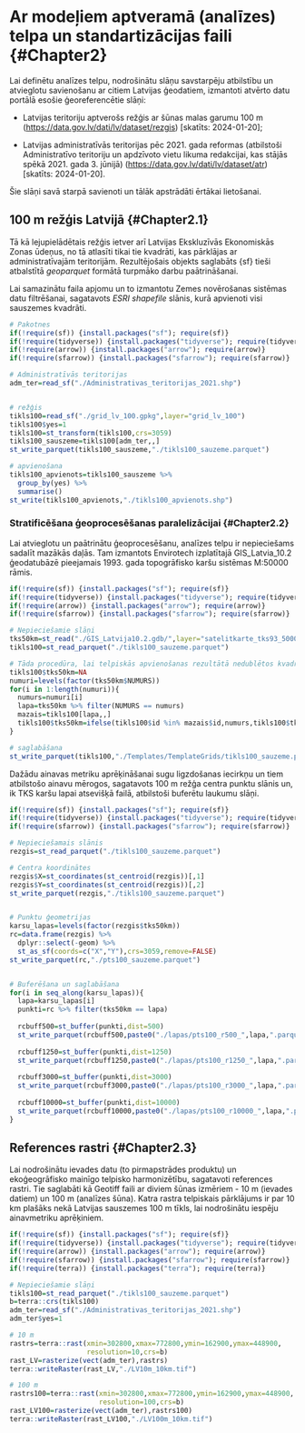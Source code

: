 # Ar modeļiem aptveramā (analīzes) telpa un standartizācijas faili  {#Chapter2}

Lai definētu analīzes telpu, nodrošinātu slāņu savstarpēju atbilstību un atvieglotu savienošanu ar citiem Latvijas ģeodatiem, izmantoti atvērto datu portālā esošie ģeoreferencētie slāņi:

- Latvijas teritoriju aptverošs režģis ar šūnas malas garumu 100 m (https://data.gov.lv/dati/lv/dataset/rezgis) [skatīts: 2024-01-20];

- Latvijas administratīvās teritorijas pēc 2021. gada reformas (atbilstoši Administratīvo teritoriju un apdzīvoto vietu likuma redakcijai, kas stājās spēkā 2021. gada 3. jūnijā) (https://data.gov.lv/dati/lv/dataset/atr)  [skatīts: 2024-01-20].

Šie slāņi savā starpā savienoti un tālāk apstrādāti ērtākai lietošanai.

## 100 m režģis Latvijā  {#Chapter2.1}

Tā kā lejupielādētais režģis ietver arī Latvijas Ekskluzīvās Ekonomiskās Zonas ūdeņus, no tā atlasīti tikai tie kvadrāti, kas pārklājas ar administratīvajām teritorijām. Rezultējošais objekts saglabāts {sf} tieši atbalstītā *geoparquet* formātā turpmāko darbu paātrināšanai.

Lai samazinātu faila apjomu un to izmantotu Zemes novērošanas sistēmas datu filtrēšanai, sagatavots *ESRI shapefile* slānis, kurā apvienoti visi sauszemes kvadrāti.




```r
# Pakotnes
if(!require(sf)) {install.packages("sf"); require(sf)}
if(!require(tidyverse)) {install.packages("tidyverse"); require(tidyverse)}
if(!require(arrow)) {install.packages("arrow"); require(arrow)}
if(!require(sfarrow)) {install.packages("sfarrow"); require(sfarrow)}

# Administratīvās teritorijas
adm_ter=read_sf("./Administrativas_teritorijas_2021.shp")


# režģis
tikls100=read_sf("./grid_lv_100.gpkg",layer="grid_lv_100")
tikls100$yes=1
tikls100=st_transform(tikls100,crs=3059)
tikls100_sauszeme=tikls100[adm_ter,,]
st_write_parquet(tikls100_sauszeme,"./tikls100_sauzeme.parquet")

# apvienošana
tikls100_apvienots=tikls100_sauszeme %>% 
  group_by(yes) %>% 
  summarise()
st_write(tikls100_apvienots,"./tikls100_apvienots.shp")
```


### Stratificēšana ģeoprocesēšanas paralelizācijai  {#Chapter2.2}

Lai atvieglotu un paātrinātu ģeoprocesēšanu, analīzes telpu ir nepieciešams sadalīt mazākās daļās. Tam izmantots Envirotech izplatītajā GIS_Latvia_10.2 ģeodatubāzē pieejamais 1993. gada topogrāfisko karšu sistēmas M:50000 rāmis.


```r
if(!require(sf)) {install.packages("sf"); require(sf)}
if(!require(tidyverse)) {install.packages("tidyverse"); require(tidyverse)}
if(!require(arrow)) {install.packages("arrow"); require(arrow)}
if(!require(sfarrow)) {install.packages("sfarrow"); require(sfarrow)}

# Nepieciešamie slāņi
tks50km=st_read("./GIS_Latvija10.2.gdb/",layer="satelitkarte_tks93_50000")
tikls100=st_read_parquet("./tikls100_sauzeme.parquet")

# Tāda procedūra, lai telpiskās apvienošanas rezultātā nedublētos kvadrāti
tikls100$tks50km=NA
numuri=levels(factor(tks50km$NUMURS))
for(i in 1:length(numuri)){
  numurs=numuri[i]
  lapa=tks50km %>% filter(NUMURS == numurs)
  mazais=tikls100[lapa,,]
  tikls100$tks50km=ifelse(tikls100$id %in% mazais$id,numurs,tikls100$tks50km)
}

# saglabāšana
st_write_parquet(tikls100,"./Templates/TemplateGrids/tikls100_sauzeme.parquet")
```

Dažādu ainavas metriku aprēķināšanai sugu ligzdošanas iecirkņu un tiem atbilstošo ainavu mērogos, sagatavots 100 m režģa centra punktu slānis un, ik TKS karšu lapai atsevišķā failā, atbilstoši buferētu laukumu slāņi.


```r
if(!require(sf)) {install.packages("sf"); require(sf)}
if(!require(tidyverse)) {install.packages("tidyverse"); require(tidyverse)}
if(!require(sfarrow)) {install.packages("sfarrow"); require(sfarrow)}

# Nepieciešamais slānis
rezgis=st_read_parquet("./tikls100_sauzeme.parquet")

# Centra koordinātes
rezgis$X=st_coordinates(st_centroid(rezgis))[,1]
rezgis$Y=st_coordinates(st_centroid(rezgis))[,2]
st_write_parquet(rezgis,"./tikls100_sauzeme.parquet")


# Punktu ģeometrijas
karsu_lapas=levels(factor(rezgis$tks50km))
rc=data.frame(rezgis) %>% 
  dplyr::select(-geom) %>% 
  st_as_sf(coords=c("X","Y"),crs=3059,remove=FALSE)
st_write_parquet(rc,"./pts100_sauzeme.parquet")


# Buferēšana un saglabāšana
for(i in seq_along(karsu_lapas)){
  lapa=karsu_lapas[i]
  punkti=rc %>% filter(tks50km == lapa)
  
  rcbuff500=st_buffer(punkti,dist=500)
  st_write_parquet(rcbuff500,paste0("./lapas/pts100_r500_",lapa,".parquet"))
  
  rcbuff1250=st_buffer(punkti,dist=1250)
  st_write_parquet(rcbuff1250,paste0("./lapas/pts100_r1250_",lapa,".parquet"))
  
  rcbuff3000=st_buffer(punkti,dist=3000)
  st_write_parquet(rcbuff3000,paste0("./lapas/pts100_r3000_",lapa,".parquet"))
  
  rcbuff10000=st_buffer(punkti,dist=10000)
  st_write_parquet(rcbuff10000,paste0("./lapas/pts100_r10000_",lapa,".parquet"))
}
```



## References rastri  {#Chapter2.3}

Lai nodrošinātu ievades datu (to pirmapstrādes produktu) un ekoģeogrāfisko mainīgo telpisko harmonizētību, sagatavoti references rastri. Tie saglabāti kā Geotiff faili ar diviem šūnas izmēriem - 10 m (ievades datiem) un 100 m (analīzes šūna). Katra rastra telpiskais pārklājums ir par 10 km plašāks nekā Latvijas sauszemes 100 m tīkls, lai nodrošinātu iespēju ainavmetriku aprēķiniem.



```r
if(!require(sf)) {install.packages("sf"); require(sf)}
if(!require(tidyverse)) {install.packages("tidyverse"); require(tidyverse)}
if(!require(arrow)) {install.packages("arrow"); require(arrow)}
if(!require(sfarrow)) {install.packages("sfarrow"); require(sfarrow)}
if(!require(terra)) {install.packages("terra"); require(terra)}

# Nepieciešamie slāņi
tikls100=st_read_parquet("./tikls100_sauzeme.parquet")
b=terra::crs(tikls100)
adm_ter=read_sf("./Administrativas_teritorijas_2021.shp")
adm_ter$yes=1

# 10 m
rastrs=terra::rast(xmin=302800,xmax=772800,ymin=162900,ymax=448900,
                   resolution=10,crs=b)
rast_LV=rasterize(vect(adm_ter),rastrs)
terra::writeRaster(rast_LV,"./LV10m_10km.tif")

# 100 m
rastrs100=terra::rast(xmin=302800,xmax=772800,ymin=162900,ymax=448900,
                      resolution=100,crs=b)
rast_LV100=rasterize(vect(adm_ter),rastrs100)
terra::writeRaster(rast_LV100,"./LV100m_10km.tif")
```


